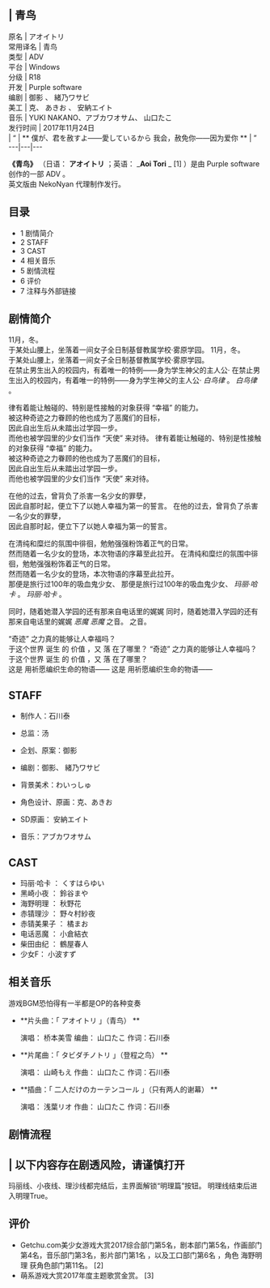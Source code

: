 |  青鸟  
---  
原名  |  アオイトリ   
常用译名  |  青鸟   
类型  |  ADV   
平台  |  Windows   
分级  |  R18   
开发  |  Purple software   
编剧  |  御影  、  緒乃ワサビ   
美工  |  克、  あきお  、  安納エイト   
音乐  |  YUKI NAKANO、アブカワオサム、  山口たこ   
发行时间  |  2017年11月24日   
|  “  |  ** 僕が、君を赦すよ——愛しているから  我会，赦免你——因为爱你  ** |  ”   
---|---|---  
  
**《青鸟》** （日语：  **アオイトリ** ；英语： _**Aoi Tori** _ [1]  ）是由  Purple software  创作的一部
ADV  。  
英文版由  NekoNyan  代理制作发行。

##  目录

  * 1  剧情简介 
  * 2  STAFF 
  * 3  CAST 
  * 4  相关音乐 
  * 5  剧情流程 
  * 6  评价 
  * 7  注释与外部链接 

##  剧情简介

11月，冬。  
于某处山腰上，坐落着一间女子全日制基督教属学校·雾原学园。  11月，冬。  
于某处山腰上，坐落着一间女子全日制基督教属学校·雾原学园。  
在禁止男生出入的校园内，有着唯一的特例——身为学生神父的主人公·  在禁止男生出入的校园内，有着唯一的特例——身为学生神父的主人公·  _白鸟律_ 。
_白鸟律_ 。  
  
律有着能让触碰的、特别是性接触的对象获得  “幸福”  的能力。  
被这种奇迹之力眷顾的他也成为了恶魔们的目标，  
因此自出生后从未踏出过学园一步。  
而他也被学园里的少女们当作  “天使”  来对待。  律有着能让触碰的、特别是性接触的对象获得  “幸福”  的能力。  
被这种奇迹之力眷顾的他也成为了恶魔们的目标，  
因此自出生后从未踏出过学园一步。  
而他也被学园里的少女们当作  “天使”  来对待。  
  
在他的过去，曾背负了杀害一名少女的罪孽，  
因此自那时起，便立下了以她人幸福为第一的誓言。  在他的过去，曾背负了杀害一名少女的罪孽，  
因此自那时起，便立下了以她人幸福为第一的誓言。  
  
在清纯和糜烂的氛围中徘徊，勉勉强强粉饰着正气的日常。  
然而随着一名少女的登场，本次物语的序幕至此拉开。  在清纯和糜烂的氛围中徘徊，勉勉强强粉饰着正气的日常。  
然而随着一名少女的登场，本次物语的序幕至此拉开。  
那便是旅行过100年的吸血鬼少女、  那便是旅行过100年的吸血鬼少女、  _玛丽·哈卡_ 。  _玛丽·哈卡_ 。  
  
同时，随着她潜入学园的还有那来自电话里的娓娓  同时，随着她潜入学园的还有那来自电话里的娓娓  _恶魔_ _恶魔_ 之音。  之音。  
  
“奇迹”  之力真的能够让人幸福吗？  
于这个世界  诞生  的  价值  ，又  落  在了哪里？  “奇迹”  之力真的能够让人幸福吗？  
于这个世界  诞生  的  价值  ，又  落  在了哪里？  
这是 用祈愿编织生命的物语——  这是 用祈愿编织生命的物语——

##  STAFF

  * 制作人：石川泰 

  * 总监：汤 

  * 企划、原案：御影 

  * 编剧：御影、  緒乃ワサビ 

  * 背景美术：わいっしゅ 

  * 角色设计、原画：克、あきお 

  * SD原画：  安納エイト 

  * 音乐：アブカワオサム 

##  CAST

  * 玛丽·哈卡  ：  くすはらゆい 
  * 黑崎小夜  ：  鈴谷まや 
  * 海野明理  ：  秋野花 
  * 赤锖理沙  ：  野々村紗夜 
  * 赤锖美果子  ：  橘まお 
  * 电话恶魔  ：  小倉結衣 
  * 柴田由纪  ：  鶴屋春人 
  * 少女F：  小波すず 

##  相关音乐

游戏BGM恐怕得有一半都是OP的各种变奏

  * **片头曲：「 アオイトリ  」（青鸟） **

     演唱：  桥本美雪 
     编曲：  山口たこ 
     作词：石川泰 

  * **片尾曲：「 タビダチノトリ  」（登程之鸟） **

     演唱：  山崎もえ 
     作曲：  山口たこ 
     作词：石川泰 

  * **插曲：「 二人だけのカーテンコール  」（只有两人的谢幕） **

     演唱：  浅葉リオ 
     作曲：  山口たこ 
     作词：石川泰 

##  剧情流程

|  以下内容存在剧透风险，请谨慎打开  
---  
玛丽线、小夜线、理沙线都完结后，主界面解锁“明理篇”按钮。  明理线结束后进入明理True。 </br>  
  
##  评价

  * Getchu.com美少女游戏大赏2017综合部门第5名，剧本部门第5名，作画部门第4名，音乐部门第3名，影片部门第1名  ，以及工口部门第6名  ，角色  海野明理  获角色部门第11名。  [2] 
  * 萌系游戏大赏2017年度主题歌赏金赏。  [3] 

  